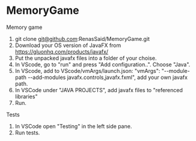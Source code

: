 # MemoryGame
Memory game

1. git clone git@github.com:RenasSaid/MemoryGame.git
2. Download your OS version of JavaFX from https://gluonhq.com/products/javafx/
3. Put the unpacked javafx files into a folder of your choise.
4. In VScode, go to "run" and press "Add configuration..". Choose "Java".
5. In VScode, add to VScode/vmArgs/launch.json:
        "vmArgs": "--module-path <path to javafx lib folder> --add-modules javafx.controls,javafx.fxml",
        add your own javafx path.
6. In VSCode under "JAVA PROJECTS", add javafx files to "referenced libraries"
7. Run.

Tests

1. In VSCode open "Testing" in the left side pane.
2. Run tests.